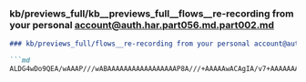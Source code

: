 ### kb/previews_full/kb__previews_full__flows__re-recording from your personal account@auth.har.part056.md.part002.md

```md
### kb/previews_full/flows__re-recording from your personal account@auth.har.part056.md (part 002)

```md
ALDG4wDo9QEA/wAAAP///wABAAAAAAAAAAAAAAAAAP8A///+AAAAAwACAgIA/v7+AAAAAAACAAEAAA
```

```

```
